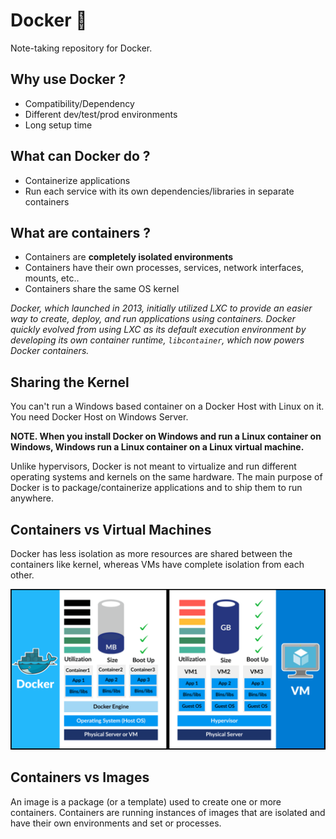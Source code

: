 # Docker 🐳

Note-taking repository for Docker. 

## Why use Docker ?

- Compatibility/Dependency
- Different dev/test/prod environments
- Long setup time

## What can Docker do ?

- Containerize applications
- Run each service with its own dependencies/libraries in separate containers

## What are containers ?

- Containers are **completely isolated environments**
- Containers have their own processes, services, network interfaces, mounts, etc..
- Containers share the same OS kernel

*Docker, which launched in 2013, initially utilized LXC to provide an easier way to create, deploy, and run applications using containers.  Docker quickly evolved from using LXC as its default execution environment by developing its own container runtime, ```libcontainer```, which now powers Docker containers.*

## Sharing the Kernel

You can't run a Windows based container on a Docker Host with Linux on it. You need Docker Host on Windows Server.

**NOTE. When you install Docker on Windows and run a Linux container on Windows, Windows run a Linux container on a Linux virtual machine.**

Unlike hypervisors, Docker is not meant to virtualize and run different operating systems and kernels on the same hardware. The main purpose of Docker is to package/containerize applications and to ship them to run anywhere.

## Containers vs Virtual Machines

Docker has less isolation as more resources are shared between the containers like kernel, whereas VMs have complete isolation from each other.

![Containers VS Virtual Machines](./images/containers_vs_vms.png)

## Containers vs Images

An image is a package (or a template) used to create one or more containers. Containers are running instances of images that are isolated and have their own environments and set or processes.




